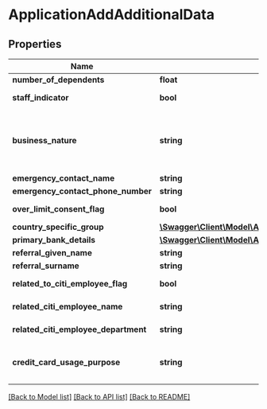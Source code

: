 # ApplicationAddAdditionalData

## Properties
Name | Type | Description | Notes
------------ | ------------- | ------------- | -------------
**number_of_dependents** | **float** | Number of dependents | [optional] 
**staff_indicator** | **bool** | Flag to indicates if applicant is a Citi Staff. Valid values: true and false | [optional] 
**business_nature** | **string** | Business nature of the applicant This is a reference data field. Please use /v1/apac/utilities/referenceData/{businessNature} resource to get valid value of this field with description. You can use businessNature field name as the referenceCode parameter to retrieve the values. | [optional] 
**emergency_contact_name** | **string** | Emergency contact Name | [optional] 
**emergency_contact_phone_number** | **string** | Emergency contact Number. | [optional] 
**over_limit_consent_flag** | **bool** | Customer consent on spending more than the limit assigned to him. Valid values: true and false | [optional] 
**country_specific_group** | [**\Swagger\Client\Model\ApplicationAddCountrySpecificGroup**](ApplicationAddCountrySpecificGroup.md) |  | [optional] 
**primary_bank_details** | [**\Swagger\Client\Model\ApplicationAddPrimaryBankDetails**](ApplicationAddPrimaryBankDetails.md) |  | [optional] 
**referral_given_name** | **string** | Referral First Name. | [optional] 
**referral_surname** | **string** | Referral Surname/Last Name. | [optional] 
**related_to_citi_employee_flag** | **bool** | Self declaration if applicant has any relation with citi bank employee. Valid values: true and false | [optional] 
**related_citi_employee_name** | **string** | Name of the citi employee if applicant has any relation with citi bank employee. | [optional] 
**related_citi_employee_department** | **string** | Department of citi employee if applicant has any relation with citi bank employee. | [optional] 
**credit_card_usage_purpose** | **string** | Indicates applicants usage of credit card whether it is for personal or business.Please use /v1/apac/utilities/referenceData/{creditCardUsagePurpose} resource to get valid value of this field with description. | [optional] 

[[Back to Model list]](../../README.md#documentation-for-models) [[Back to API list]](../../README.md#documentation-for-api-endpoints) [[Back to README]](../../README.md)

